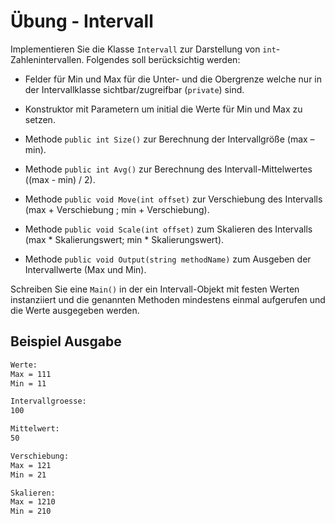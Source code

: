# Übung - Intervall

Implementieren Sie die Klasse `Intervall` zur Darstellung von `int`-Zahlenintervallen. Folgendes soll berücksichtig werden:

* Felder für Min und Max für die Unter- und die Obergrenze welche nur in der Intervallklasse sichtbar/zugreifbar (`private`) sind.

* Konstruktor mit Parametern um initial die Werte für Min und Max zu setzen.

* Methode `public int Size()` zur Berechnung der Intervallgröße (max – min).

* Methode `public int Avg()` zur Berechnung des Intervall-Mittelwertes ((max - min) / 2).

* Methode `public void Move(int offset)` zur Verschiebung des Intervalls (max + Verschiebung ; min + Verschiebung). 

* Methode `public void Scale(int offset)` zum Skalieren des Intervalls (max * Skalierungswert; min * Skalierungswert).

* Methode `public void Output(string methodName)` zum Ausgeben der Intervallwerte (Max und Min).

Schreiben Sie eine `Main()` in der ein Intervall-Objekt mit festen Werten instanziiert und die genannten Methoden mindestens einmal aufgerufen und die Werte ausgegeben werden.

## Beispiel Ausgabe

```bash
Werte:
Max = 111
Min = 11

Intervallgroesse:
100

Mittelwert:
50

Verschiebung:
Max = 121
Min = 21

Skalieren:
Max = 1210
Min = 210

```